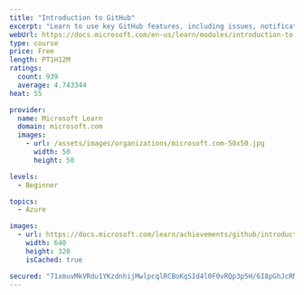 ```yaml
---
title: "Introduction to GitHub"
excerpt: "Learn to use key GitHub features, including issues, notifications, branches, commits, and pull requests."
webUrl: https://docs.microsoft.com/en-us/learn/modules/introduction-to-github/
type: course
price: Free
length: PT1H12M
ratings:
  count: 939
  average: 4.743344
heat: 55

provider:
  name: Microsoft Learn
  domain: microsoft.com
  images:
    - url: /assets/images/organizations/microsoft.com-50x50.jpg
      width: 50
      height: 50

levels:
  - Beginner

topics:
  - Azure

images:
  - url: https://docs.microsoft.com/learn/achievements/github/introduction-to-github-social.png
    width: 640
    height: 320
    isCached: true

secured: "71xmuvMkVRdu1YKzdnhijMwlpcqlRCBoKqSId4l0F0vRQp3p5H/6I8pGhJcRMPJuhixISqYs69W+FxtWumK/nCeoaXwOBmkHRAx+UZm2ujyH/gLduvm//PxwpHsQtFF+0+jMMELBKxiSkH2HM1Va8Yva7E4+1uVX5Z84fvsyaPotgVGJYcJ8/N0cXYmTPyZv4s3apde8HlHHUP6sqkAGPKcXIHa/yVSnK9CRLvcGkoftV1OBUugmUOqIStX741AyuGam3QMp58oEUIzjulnGKk5mGU+iFERKkK95/RbTW5M+oLq8iftRNns1/TkJpPkSfIMamrPVeIemFyKRwHC4Z2vkw9kaDGaTuy5LHcULCKf2XT35IaBEX7JAd9Fzs2DWsf6DPVSqh2JMhT1SqlJmO21CuoMXTLyBILKaSOXHRkc=;uPFdCDHDQM6SIJab0UyPWw=="
---
```


